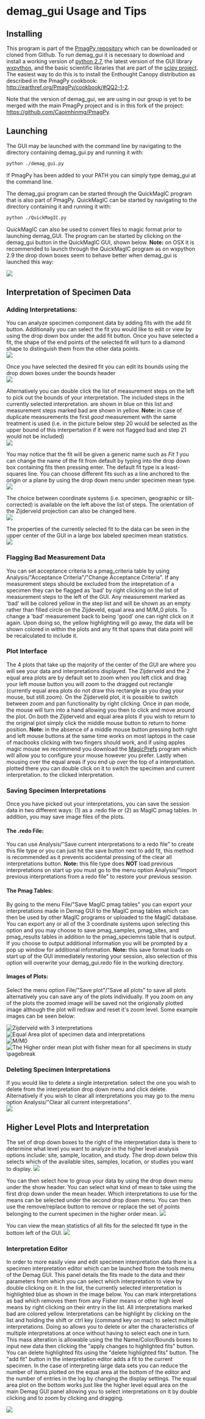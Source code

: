 # demag_gui Usage and Tips

## Installing

This program is part of the [PmagPy repository](https://github.com/ltauxe/PmagPy) which can be downloaded or cloned from Github. To run  demag_gui it is necessary to download and install a working version of [python 2.7](https://www.python.org/downloads/), the latest version of the GUI library [wxpython](http://www.wxpython.org/download.php), and the basic scientific libraries that are part of the [scipy project](http://www.scipy.org/install.html). The easiest way to do this is to install the Enthought Canopy distribution as described in the PmagPy cookbook: http://earthref.org/PmagPy/cookbook/#QQ2-1-2.

Note that the version of demag_gui, we are using in our group is yet to be merged with the main PmagPy project and is in this fork of the project: https://github.com/Caoimhinmg/PmagPy.

## Launching

The GUI may be launched with the command line by navigating to the directory containing demag_gui.py and running it with:

```bash
python ./demag_gui.py
```

If PmagPy has been added to your PATH you can simply type demag_gui at the command line.

The demag_gui program can be started through the QuickMagIC program that is also part of PmagPy. QuickMagIC can be started by navigating to the directory containing it and running it with:

```bash
python ./QuickMagIC.py
```

QuickMagIC can also be used to convert files to magic format prior to launching demag_GUI. The program can be started by clicking on the demag_gui button in the QuickMagIC GUI, shown below. **Note:** on OSX it is recommended to launch through the QuickMagIC program as on wxpython 2.9 the drop down boxes seem to behave better when demag_gui is launched this way:

![](../images/QuickMagicLauncher.png)

## Interpretation of Specimen Data

### Adding Interpretations:  
You can analyze specimen component data by adding fits with the add fit button. Additionally you can select the fit you would like to edit or view by using the drop down box under the add fit button. Once you have selected a fit, the shape of the end points of the selected fit will turn to a diamond shape to distinguish them from the other data points.  
![](../images/FitBox.png)

Once you have selected the desired fit you can edit its bounds using the drop down boxes under the bounds header  
![](../images/BoundsBox.png)

Alternatively you can double click the list of measurement steps on the left to pick out the bounds of your interpretation. The included steps in the currently selected interpretation. are shown in blue on this list and measurement steps marked bad are shown in yellow. **Note:** in case of duplicate measurements the first *good* measurement with the same treatment is used (i.e. in the picture below step 20 would be selected as the upper bound of this interpertation if it were not flagged bad and step 21 would not be included)  
![](../images/Logger.png)

You may notice that the fit will be given a generic name such as *Fit 1* you can change the name of the fit from default by typing into the drop down box containing fits then pressing enter. The default fit type is a least-squares line. You can choose different fits such as a line anchored to the origin or a plane by using the drop down menu under specimen mean type.  
![](../images/SpecimenMeanType.png)

The choice between coordinate systems (i.e. specimen, geographic or tilt-corrected) is available on the left above the list of steps. The orientation of the Zijderveld projection can also be changed here.  
![](../images/ZijData.png)  

The properties of the currently selected fit to the data can be seen in the upper center of the GUI in a large box labeled specimen mean statistics.  
![](../images/InterpData.png)

### Flagging Bad Measurement Data

You can set acceptance criteria to a pmag_criteria table by using Analysis/"Acceptance Criteria"/"Change Acceptance Criteria". If any measurement steps should be excluded from the intepretation of a specimen they can be flagged as 'bad' by right clicking on the list of measurement steps to the left of the GUI. Any measurement marked as 'bad' will be colored yellow in the step list and will be shown as an empty rather than filled circle on the Zijdeveld, equal area and M/M_0 plots. To change a 'bad' measurement back to being 'good' one can right click on it again. Upon doing so, the yellow highlighting will go away, the data will be shown colored in within the plots and any fit that spans that data point will be recalculated to include it.

### Plot Interface

The 4 plots that take up the majority of the center of the GUI are where you will see your data and interpretations displayed. The Zijderveld and the 2 equal area plots are by default set to zoom when you left click and drag your left mouse button you will zoom to the dragged out rectangle (currently equal area plots do not draw this rectangle as you drag your mouse, but still zoom). On the Zijderveld plot, it is possible to switch between zoom and pan functionality by right clicking. Once in pan mode, the mouse will turn into a hand allowing you then to click and move around the plot. On both the Zijderveld and equal area plots if you wish to return to the original plot simply click the middle mouse button to return to home position. **Note:** in the absence of a middle mouse button pressing both right and left mouse buttons at the same time works on most laptops in the case of macbooks clicking with two fingers should work, and if using apples magic mouse we recommend you download the [MagicPrefs](http://magicprefs.com/) program which will allow you to configure your mouse however you prefer. Lastly when mousing over the equal areas if you end up over the top of a interpretation. plotted there you can double click on it to switch the specimen and current interpretation. to the clicked interpretation.

### Saving Specimen Interpretations

Once you have picked out your interpretations, you can save the session data in two different ways: (1) as a .redo file or (2) as MagIC pmag tables. In addition, you may save image files of the plots.

#### The .redo File:

You can use Analysis/"Save current interpretations to a redo file" to create this file type  or you can just hit the save button next to add fit, this method is recommended as it prevents accidental pressing of the clear all interpretations button. **Note:** this file type does **NOT** load previous interpretations on start up you must go to the menu option Analysis/"Import previous interpretations from a redo file" to restore your previous session.

#### The Pmag Tables:

By going to the menu File/"Save MagIC pmag tables" you can export your interpretations made in Demag GUI to the MagIC pmag tables which can then be used by other MagIC programs or uploaded to the MagIC database. You can export any or all of the 3 coordinate systems upon selecting this option and you may choose to save pmag_samples, pmag_sites, and pmag_results tables in addition to the pmag_speciemns table that is output. If you choose to output additional information you will be prompted by a pop up window for additional information. **Note:** this save format loads on start up of the GUI immediately restoring your session, also selection of this option will overwrite your demag_gui.redo file in the working directory.  

#### Images of Plots:

Select the menu option File/"Save plot"/"Save all plots" to save all plots alternatively you can save any of the plots individually. If you zoom on any of the plots the zoomed image will be saved not the origionally plotted image although the plot will redraw and reset it's zoom level. Some example images can be seen below:

![Zijderveld with 3 interpretations](../images/Z35_1a_Zij.png)  
![Equal Area plot of specimen data and interpretations](../images/Z35_1a_EqArea.png)  
![M/M0](../images/Z35_1a_M_M0.png)  
![The Higher order mean plot with fisher mean for all specimens in study](../images/Z35_site.png)  
\pagebreak


### Deleting Specimen Interpretations

If you would like to delete a single interpretation. select the one you wish to delete from the interpretation drop down menu and click delete. Alternatively if you wish to clear all interpretations you may go to the menu option Analysis/"Clear all current interpretations".  
![](../images/SaveDelete.png)  

## Higher Level Plots and Interpretation

The set of drop down boxes to the right of the interpretation data is there to determine what level you want to analyze in the higher level analysis options include: site, sample, location, and study. The drop down below this selects which of the available sites, samples, location, or studies you want to display.
![](../images/HigherOrderOptions.png)

You can then select how to group your data by using the drop down menu under the show header. You can select what kind of mean to take using the first drop down under the mean header. Which interpretations to use for the means can be selected under the second drop down menu. You can then use the remove/replace button to remove or replace the set of points belonging to the current specimen in the higher order mean.
![](../images/HigherOrderMeanOptions.png)

You can view the mean statistics of all fits for the selected fit type in the bottom left of the GUI.
![](../images/HigherOrderMeanOutput.png)

### Interpretation Editor

In order to more easily view and edit specimen interpretation data there is a specimen interpretation editor which can be launched from the tools menu of the Demag GUI. This panel details the fits made to the data and their parameters from which you can select which interpretation to view by double clicking on it. In the list, the currently selected interpretation is highlighted blue as shown in the image below. You can mark interpretations as bad which removes them from any Fisher means or other high level means by right clicking on their entry in the list. All interpretations marked bad are colored yellow. Interpretations can be highlight by clicking on the list and holding the shift or ctrl key (command key on mac) to select multiple interpretations. Doing so allows you to delete or alter the characteristics of multiple interpretations at once without having to select each one in turn. This mass alteration is allowable using the the Name/Color/Bounds boxes to input new data then clicking the "apply changes to highlighted fits" button. You can delete highlighted fits using the "delete highlighted fits" button. The "add fit" button in the interpretation editor adds a fit to the current specimen. In the case of interpreting large data sets you can reduce the number of items plotted on the equal area at the bottom of the editor and the number of entries in the log by changing the display settings. The equal area plot on the bottom works just like the higher level equal area on the main Demag GUI panel allowing you to select interpretations on it by double clicking and to zoom by clicking and dragging.

![](../images/InterpEditor.png)
